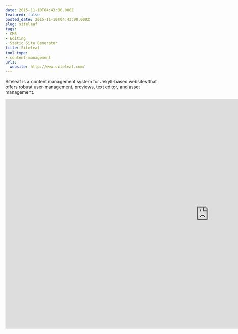 ```yaml
---
date: 2015-11-10T04:43:00.000Z
featured: false
posted_date: 2015-11-10T04:43:00.000Z
slug: siteleaf
tags:
- CMS
- Editing
- Static Site Generator
title: Siteleaf
tool_type:
- content-management
urls:
  website: http://www.siteleaf.com/
---
```


Siteleaf is a content management system for Jekyll-based websites that offers robust user-management, previews, text editor, and asset management.

<div class="embed-container">

<iframe width="1280" height="720" src="https://www.youtube-nocookie.com/embed/zrkcGL5H3MU?rel=0&amp;showinfo=0" frameborder="0" allowfullscreen></iframe>

</div>
